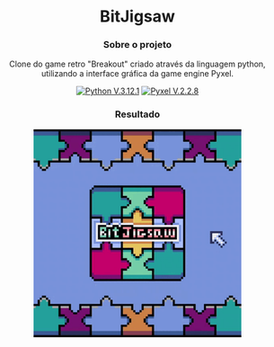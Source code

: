 <div align="center">

# BitJigsaw
 
### Sobre o projeto
Clone do game retro "Breakout" criado através da linguagem python, utilizando a interface gráfica da game engine Pyxel.
 
[![Python V.3.12.1](https://img.shields.io/badge/Python-3776AB?style=for-the-badge&logo=python&logoColor=white)](https://www.python.org/)
[![Pyxel V.2.2.8](https://img.shields.io/badge/Pyxel-v2.0.2-blue?style=for-the-badge&logo=python&logoColor=white)](https://github.com/kitao/pyxel)

### Resultado
<img src="img/gameplay.gif" type="image/gif" alt="Gameplay" width=370px>
</div>
